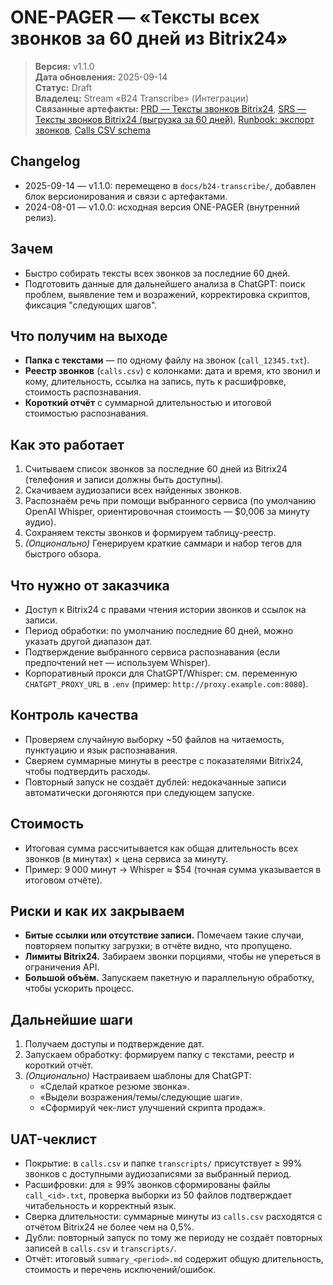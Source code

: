# ONE-PAGER — «Тексты всех звонков за 60 дней из Bitrix24»

> **Версия:** v1.1.0  \
> **Дата обновления:** 2025-09-14  \
> **Статус:** Draft  \
> **Владелец:** Stream «B24 Transcribe» (Интеграции)  \
> **Связанные артефакты:** [PRD — Тексты звонков Bitrix24](../PRD%20—%20Тексты%20звонков%20Bitrix24.md), [SRS — Тексты звонков Bitrix24 (выгрузка за 60 дней)](../SRS%20—%20Тексты%20звонков%20Bitrix24%20(выгрузка%20за%2060%20дней).md), [Runbook: экспорт звонков](../runbooks/call_export.md), [Calls CSV schema](../specs/call_registry_schema.yaml)

## Changelog

- 2025-09-14 — v1.1.0: перемещено в `docs/b24-transcribe/`, добавлен блок версионирования и связи с артефактами.
- 2024-08-01 — v1.0.0: исходная версия ONE-PAGER (внутренний релиз).

## Зачем
- Быстро собирать тексты всех звонков за последние 60 дней.
- Подготовить данные для дальнейшего анализа в ChatGPT: поиск проблем, выявление тем и возражений, корректировка скриптов, фиксация "следующих шагов".

## Что получим на выходе
- **Папка с текстами** — по одному файлу на звонок (`call_12345.txt`).
- **Реестр звонков** (`calls.csv`) с колонками: дата и время, кто звонил и кому, длительность, ссылка на запись, путь к расшифровке, стоимость распознавания.
- **Короткий отчёт** с суммарной длительностью и итоговой стоимостью распознавания.

## Как это работает
1. Считываем список звонков за последние 60 дней из Bitrix24 (телефония и записи должны быть доступны).
2. Скачиваем аудиозаписи всех найденных звонков.
3. Распознаём речь при помощи выбранного сервиса (по умолчанию OpenAI Whisper, ориентировочная стоимость — $0,006 за минуту аудио).
4. Сохраняем тексты звонков и формируем таблицу-реестр.
5. *(Опционально)* Генерируем краткие саммари и набор тегов для быстрого обзора.

## Что нужно от заказчика
- Доступ к Bitrix24 с правами чтения истории звонков и ссылок на записи.
- Период обработки: по умолчанию последние 60 дней, можно указать другой диапазон дат.
- Подтверждение выбранного сервиса распознавания (если предпочтений нет — используем Whisper).
- Корпоративный прокси для ChatGPT/Whisper: см. переменную `CHATGPT_PROXY_URL` в `.env` (пример: `http://proxy.example.com:8080`).

## Контроль качества
- Проверяем случайную выборку ~50 файлов на читаемость, пунктуацию и язык распознавания.
- Сверяем суммарные минуты в реестре с показателями Bitrix24, чтобы подтвердить расходы.
- Повторный запуск не создаёт дублей: недокачанные записи автоматически догоняются при следующем запуске.

## Стоимость
- Итоговая сумма рассчитывается как общая длительность всех звонков (в минутах) × цена сервиса за минуту.
- Пример: 9 000 минут → Whisper ≈ $54 (точная сумма указывается в итоговом отчёте).

## Риски и как их закрываем
- **Битые ссылки или отсутствие записи.** Помечаем такие случаи, повторяем попытку загрузки; в отчёте видно, что пропущено.
- **Лимиты Bitrix24.** Забираем звонки порциями, чтобы не упереться в ограничения API.
- **Большой объём.** Запускаем пакетную и параллельную обработку, чтобы ускорить процесс.

## Дальнейшие шаги
1. Получаем доступы и подтверждение дат.
2. Запускаем обработку: формируем папку с текстами, реестр и короткий отчёт.
3. *(Опционально)* Настраиваем шаблоны для ChatGPT:
   - «Сделай краткое резюме звонка».
   - «Выдели возражения/темы/следующие шаги».
   - «Сформируй чек-лист улучшений скрипта продаж».

## UAT-чеклист
- Покрытие: в `calls.csv` и папке `transcripts/` присутствует ≥ 99% звонков с доступными аудиозаписями за выбранный период.
- Расшифровки: для ≥ 99% звонков сформированы файлы `call_<id>.txt`, проверка выборки из 50 файлов подтверждает читабельность и корректный язык.
- Сверка длительности: суммарные минуты из `calls.csv` расходятся с отчётом Bitrix24 не более чем на 0,5%.
- Дубли: повторный запуск по тому же периоду не создаёт повторных записей в `calls.csv` и `transcripts/`.
- Отчёт: итоговый `summary_<period>.md` содержит общую длительность, стоимость и перечень исключений/ошибок.
